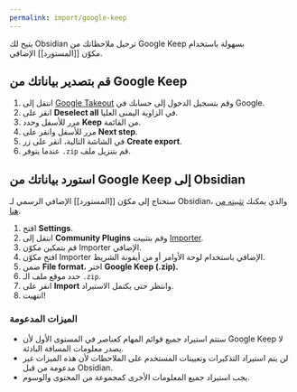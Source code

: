 ```yaml
---
permalink: import/google-keep
---
```


يتيح لك Obsidian ترحيل ملاحظاتك من Google Keep بسهولة باستخدام مكوّن [[المستورد]] الإضافي.

## قم بتصدير بياناتك من Google Keep

1. انتقل إلى [Google Takeout](https://takeout.google.com/settings/takeout) وقم بتسجيل الدخول إلى حسابك في Google.
2. انقر على **Deselect all** في الزاوية اليمنى العليا.
3. مرر للأسفل وحدد **Keep** من القائمة.
4. مرر للأسفل وانقر على **Next step**.
5. في الشاشة التالية، انقر على زر **Create export**.
6. قم بتنزيل ملف <code dir="ltr">.zip</code> عندما يتوفر.

## استورد بياناتك من Google Keep إلى Obsidian

ستحتاج إلى مكوّن [[المستورد]] الإضافي الرسمي لـ Obsidian، والذي يمكنك [تثبيته من هنا](obsidian://show-plugin?id=obsidian-importer).

1. افتح **Settings**.
2. انتقل إلى **Community Plugins** وقم بتثبيت [Importer](obsidian://show-plugin?id=obsidian-importer).
3. قم بتمكين مكوّن Importer الإضافي.
4. افتح مكوّن Importer الإضافي باستخدام لوحة الأوامر أو من أيقونة الشريط.
5. ضمن **File format**، اختر **Google Keep (.zip).**
6. حدد موقع ملف الـ <code dir="ltr">.zip</code>.
7. انقر على **Import** وانتظر حتى يكتمل الاستيراد.
8. انتهيت!

### الميزات المدعومة

- ستتم استيراد جميع قوائم المهام كعناصر في المستوى الأول لأن Google Keep لا يصدر معلومات المسافة البادئة.
- لن يتم استيراد التذكيرات وتعيينات المستخدم على الملاحظات لأن هذه الميزات غير مدعومة من قبل Obsidian.
- يجب استيراد جميع المعلومات الأخرى كمجموعة من المحتوى والوسوم.

